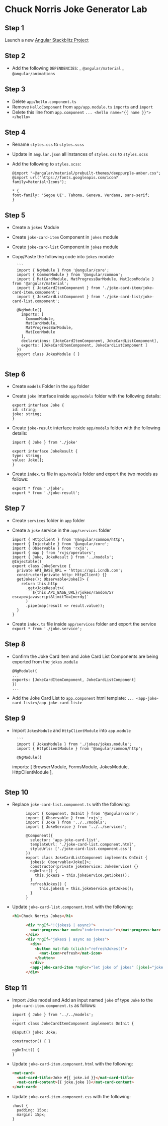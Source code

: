 # Chuck Norris Joke Generator Lab

## Step 1

Launch a new [Angular Stackblitz Project](https://stackblitz.com/fork/angular)

## Step 2

* Add the following `DEPENDENCIES`:
  _ `@angular/material`
  _ `@angular/animations`

## Step 3

* Delete `app/hello.component.ts`
* Remove `HelloComponent` from `app/app.module.ts` `imports` and `import`
* Delete this line from `app.component`
  `... <hello name="{{ name }}"></hello>`

## Step 4

* Rename `styles.css` to `styles.scss`
* Update in `angular.json` all instances of `styles.css` to `styles.scss`
* Add the following to `styles.scss`:

  ```
  @import "~@angular/material/prebuilt-themes/deeppurple-amber.css";
  @import url("https://fonts.googleapis.com/icon?family=Material+Icons");

  * {
  font-family: 'Segoe UI', Tahoma, Geneva, Verdana, sans-serif;
  }
  ```

## Step 5

* Create a `jokes` Module
* Create `joke-card-item` Component in `jokes` module
* Create `joke-card-list` Component in `jokes` module
* Copy/Paste the following code into `jokes` module

      	```
      	import { NgModule } from '@angular/core';
      	import { CommonModule } from '@angular/common';
      	import { MatCardModule, MatProgressBarModule, MatIconModule } from '@angular/material';
      	import { JokeCardItemComponent } from './joke-card-item/joke-card-item.component';
      	import { JokeCardListComponent } from './joke-card-list/joke-card-list.component';

      	@NgModule({
      	  imports: [
      	    CommonModule,
      	    MatCardModule,
      	    MatProgressBarModule,
      	    MatIconModule
      	  ],
      	  declarations: [JokeCardItemComponent, JokeCardListComponent],
      	  exports: [JokeCardItemComponent, JokeCardListComponent ]
      	})
      	export class JokesModule { }
      	```

## Step 6

* Create `models` Folder in the `app` folder
* Create `joke` interface inside `app/models` folder with the following details:

  ```
  export interface Joke {
  id: string;
  joke: string;
  }
  ```

* Create `joke-result` interface inside `app/models` folder with the following details:

  ```
  import { Joke } from './joke'

  export interface JokeResult {
  type: string;
  value: Joke[];
  }
  ```

* Create `index.ts` file in `app/models` folder and export the two models as follows:

  ```
  export * from './joke';
  export * from './joke-result';
  ```

## Step 7

* Create `services` folder in `app` folder
* Create a `joke` service in the `app/services` folder

  ```
  import { HttpClient } from '@angular/common/http';
  import { Injectable } from '@angular/core';
  import { Observable } from 'rxjs';
  import { map } from 'rxjs/operators';
  import { Joke, JokeResult } from '../models';
  @Injectable()
  export class JokeService {
    private API_BASE_URL = 'https://api.icndb.com';
    constructor(private http: HttpClient) {}
    getJokes(): Observable<Joke[]> {
      return this.http
        .get<JokeResult>(
          `${this.API_BASE_URL}/jokes/random/5?escape=javascript&limitTo=[nerdy]`
        )
        .pipe(map(result => result.value));
    }
  }
  ```

* Create `index.ts` file inside `app/services` folder and export the service
  `export * from './joke.service';`

## Step 8

* Confirm the Joke Card Item and Joke Card List Components are being exported from the `jokes.module`

  ```
  @NgModule({
  ...
  exports: [JokeCardItemComponent, JokeCardListComponent]
  })
  ...
  ```

* Add the Joke Card List to `app.component` html template:
  `... <app-joke-card-list></app-joke-card-list>`

## Step 9

* Import `JokesModule` and `HttpClientModule` into `app.module`

      	```
      	import { JokesModule } from './jokes/jokes.module';
      	import { HttpClientModule } from '@angular/common/http';

      	@NgModule({

  imports: [ BrowserModule, FormsModule, JokesModule, HttpClientModule ],
  ```

## Step 10

* Replace `joke-card-list.component.ts` with the following:

  ```
  		import { Component, OnInit } from '@angular/core';
  		import { Observable } from 'rxjs';
  		import { Joke } from '../../models';
  		import { JokeService } from '../../services';

  		@Component({
  		  selector: 'app-joke-card-list',
  		  templateUrl: './joke-card-list.component.html',
  		  styleUrls: ['./joke-card-list.component.css']
  		})
  		export class JokeCardListComponent implements OnInit {
  		  jokes$: Observable<Joke[]>;
  		  constructor(private jokeService: JokeService) {}
  		  ngOnInit() {
  		    this.jokes$ = this.jokeService.getJokes();
  		  }
  		  refreshJokes() {
  		      this.jokes$ = this.jokeService.getJokes();
  		  }
  		}
  ```

* Update `joke-card-list.component.html` with the following:

  ```html
  <h1>Chuck Norris Jokes</h1>

    	<div *ngIf="!(jokes$ | async)">
    	  <mat-progress-bar mode="indeterminate"></mat-progress-bar>
    	</div>
    	<div *ngIf="jokes$ | async as jokes">
    	  <div>
    	    <button mat-fab (click)="refreshJokes()">
    	      <mat-icon>refresh</mat-icon>
    	    </button>
    	  </div>
    	  <app-joke-card-item *ngFor="let joke of jokes" [joke]="joke"></app-joke-card-item>
    	</div>
  ```

## Step 11

* Import Joke model and Add an input named `joke` of type `Joke` to the `joke-card-item.component.ts` as follows:

  ```
  import { Joke } from '../../models';
  ...
  export class JokeCardItemComponent implements OnInit {

  @Input() joke: Joke;

  constructor() { }

  ngOnInit() {
  }
  ```

* Update `joke-card-item.component.html` with the following:

  ```html
  <mat-card>
    <mat-card-title>Joke #{{ joke.id }}</mat-card-title>
    <mat-card-content>{{ joke.joke }}</mat-card-content>
  </mat-card>
  ```

* Update `joke-card-item.component.css` with the following:

  ```
  :host {
    padding: 15px;
    margin: 15px;
  }
  ```
